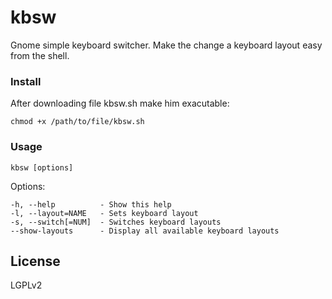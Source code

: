 kbsw
====

Gnome simple keyboard switcher. Make the change a keyboard layout easy from the shell.

### Install

After downloading file kbsw.sh make him exacutable:
```
chmod +x /path/to/file/kbsw.sh
```

### Usage

```
kbsw [options]
```
Options:

```
-h, --help          - Show this help
-l, --layout=NAME   - Sets keyboard layout
-s, --switch[=NUM]  - Switches keyboard layouts
--show-layouts      - Display all available keyboard layouts
```
## License

LGPLv2


